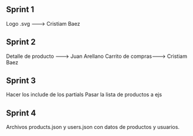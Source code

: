 ## Sprint 1

Logo .svg ---> Cristiam Baez

## Sprint 2

Detalle de producto ---> Juan Arellano
Carrito de compras---> Cristiam Baez

## Sprint 3

Hacer los include de los partials 
Pasar la lista de productos a ejs

## Sprint 4

Archivos products.json y users.json con datos de productos y usuarios.
